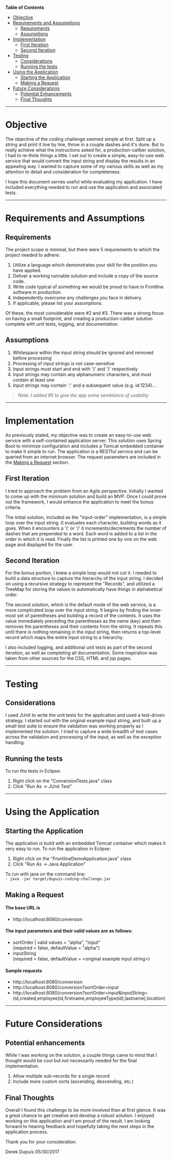 **Table of Contents**

- [Objective](#objective)
- [Requirements and Assumptions](#requirements-and-assumptions)
	- [Requirements](#requirements)
	- [Assumptions](#assumptions)
- [Implementation](#implementation)
	- [First Iteration](#first-iteration)
	- [Second Iteration](#second-iteration)
- [Testing](#testing)
	- [Considerations](#considerations)
	- [Running the tests](#running-the-tests)
- [Using the Application](#using-the-application)
	- [Starting the Application](#starting-the-application)
	- [Making a Request](#making-a-request)
- [Future Considerations](#future-considerations)
	- [Potential Enhancements](#potential-enhancements)
	- [Final Thoughts](#final-thoughts)

---
# Objective
The objective of the coding challenge seemed simple at first. Split up a string and print it line by line, throw in a couple dashes and it's done. But to really achieve what the instructions asked for, a production-caliber solution, I had to re-think things a little. I set out to create a simple, easy-to-use web service that would convert the input string and display the results in an appealing way. I wanted to capture some of my various skills as well as my attention to detail and consideration for completeness.

I hope this document serves useful while evaluating my application. I have included everything needed to run and use the application and associated tests.

---
# Requirements and Assumptions
## Requirements
The project scope is minimal, but there were 5 requirements to which the project needed to adhere:
1) Utilize a language which demonstrates your skill for the position you have applied.
2) Deliver a working runnable solution and include a copy of the source code.
3) Write code typical of something we would be proud to have in Frontline software in production.
4) Independently overcome any challenges you face in delivery. 
5) If applicable, please list your assumptions.

Of these, the most considerable were #2 and #3. There was a strong focus on having a small footprint, and creating a production-caliber solution complete with unit tests, logging, and documentation.

## Assumptions
1) Whitespace within the input string should be ignored and removed before processing
2) Processing of input strings is not case-sensitive
3) Input strings must start and end with '(' and ')' respectively
4) Input strings may contain any alphanumeric characters, and must contain at least one
5) Input strings may contain ':' and a subsequent value (e.g. id:1234)...
> *Note: I added #5 to give the app some semblance of usability*

---
# Implementation
As previously stated, my objective was to create an easy-to-use web service with a self-contained application server.
This solution uses Spring Boot to minimize configuration and includes a Tomcat embedded container to make it simple to
run. The application is a RESTful service and can be queried from an internet browser. The request parameters are
included in the [Making a Request](#making-a-request) section.

## First Iteration
I tried to approach the problem from an Agile perspective. Initially I wanted to come up with the minimum solution
and build an MVP. Once I could prove out the framework, I would enhance the application to meet the bonus criteria.

The initial solution, included as the "input-order" implementation, is a simple loop over the input string. It
evaluates each character, building words as it goes. When it encounters a '(' or ')' it increments/decrements the
number of dashes that are prepended to a word. Each word is added to a list in the order in which it is read.
Finally the list is printed one by one on the web page and displayed for the user.
     
## Second Iteration
For the bonus portion, I knew a simple loop would not cut it. I needed to build a data structure to capture the
hierarchy of the input string. I decided on using a recursive strategy to represent the "Records", and utilized a
TreeMap for storing the values to automatically have things in alphabetical order.

The second solution, which is the default mode of the web service, is a more complicated loop over the input string.
It begins by finding the inner-most set of parentheses and building a record of the contents. It uses the value
immediately preceding the parentheses as the name (key) and then removes the parentheses and their contents from the
string. It repeats this until there is nothing remaining in the input string, then returns a top-level record which 
maps the entire input string to a hierarchy.

I also included logging, and additional unit tests as part of the second iteration, as well as completing all
documentation. Some inspiration was taken from other sources for the CSS, HTML and jsp pages.

---
# Testing
## Considerations
I used JUnit to write the unit tests for the application and used a test-driven strategy. I started out with the 
original example input string, and built up a small test suite to ensure the validation was working properly as I 
implemented the solution. I tried to capture a wide breadth of test cases across the validation and processing of
the input, as well as the exception handling.
    
## Running the tests
To run the tests in Eclipse:
1) Right click on the "ConversionTests.java" class
2) Click "Run As -> JUnit Test"

---
# Using the Application
## Starting the Application
The application is build with an embedded Tomcat container which makes it very easy to run.
To run the application in Eclipse:  
1) Right click on the "FrontlineDemoApplication.java" class
2) Click "Run As -> Java Application"

To run with java on the command line:  
`- java -jar target/dupuis-coding-challenge.jar`

## Making a Request
#### The base URL is 
- http://localhost:8080/conversion

#### The input parameters and their valid values are as follows:
  - sortOrder | valid values = "alpha", "input"  
  (required = false, defaultValue = "alpha")
  - inputString  
  (required = false, defaultValue = \<original example input string\>)

#### Sample requests
  - http://localhost:8080/conversion
  - http://localhost:8080/conversion?sortOrder=input
  - http://localhost:8080/conversion?sortOrder=input&inputString=(id,created,employee(id,firstname,employeeType(id),lastname),location)

---
# Future Considerations
## Potential enhancements
While I was working on the solution, a couple things came to mind that I thought would be cool but not necessarily 
needed for the final implementation.
1) Allow multiple sub-records for a single record
2) Include more custom sorts (ascending, descending, etc.)
  
## Final Thoughts
Overall I found this challenge to be more involved than at first glance. It was a great chance to get creative and
develop a robust solution. I enjoyed working on this application and I am proud of the result. I am looking forward 
to hearing feedback and hopefully taking the next steps in the application process.

Thank you for your consideration.
    
Derek Dupuis
05/30/2017
